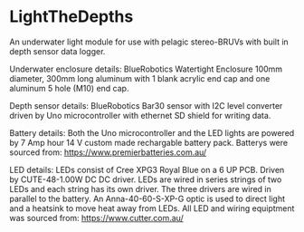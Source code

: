 # LightTheDepths
An underwater light module for use with pelagic stereo-BRUVs with built in depth sensor data logger.

Underwater enclosure details:
BlueRobotics Watertight Enclosure 100mm diameter, 300mm long aluminum with 1 blank acrylic end cap and one aluminum 5 hole (M10) end cap.

Depth sensor details:
BlueRobotics Bar30 sensor with I2C level converter driven by Uno microcontroller with ethernet SD shield for writing data.

Battery details:
Both the Uno microcontroller and the LED lights are powered by 7 Amp hour 14 V custom made rechargable battery pack. Batterys were sourced from: https://www.premierbatteries.com.au/

LED details:
LEDs consist of Cree XPG3 Royal Blue on a 6 UP PCB. Driven by CUTE-48-1.00W DC DC driver. LEDs are wired in series strings of two LEDs and each string has its own driver. The three drivers are wired in parallel to the battery. An Anna-40-60-S-XP-G optic is used to direct light and a heatsink to move heat away from LEDs. All LED and wiring equiptment was sourced from: https://www.cutter.com.au/

